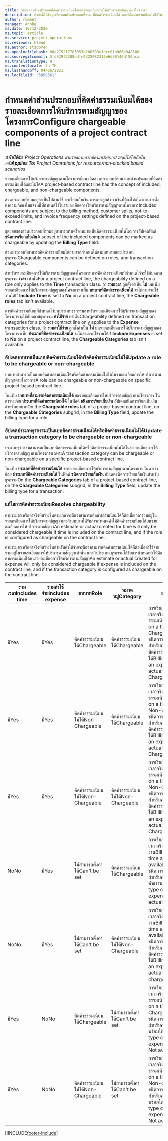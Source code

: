 ```yaml
---
title: กำหนดค่าส่วนประกอบที่คิดค่าธรรมเนียมได้ของรายละเอียดการให้บริการตามสัญญาของโครงการ
description: หัวข้อนี้ให้ข้อมูลเกี่ยวกับส่วนประกอบที่รวม ที่คิดค่าธรรมเนียมได้ และที่คิดค่าธรรมเนียมไม่ได้ในรายละเอียดการให้บริการตามสัญญา
author: rumant
manager: Annbe
ms.date: 10/12/2020
ms.topic: article
ms.service: project-operations
ms.reviewer: kfend
ms.author: stsporen
ms.openlocfilehash: 60a2792f7783053a288303e1dcc01a986e948300
ms.sourcegitcommit: 5fd529f2308edfe9322082313e6d50146df56aca
ms.translationtype: HT
ms.contentlocale: th-TH
ms.lasthandoff: 04/06/2021
ms.locfileid: "5858361"
---
```

# <a name="configure-chargeable-components-of-a-project-contract-line"></a><span data-ttu-id="63227-103">กำหนดค่าส่วนประกอบที่คิดค่าธรรมเนียมได้ของรายละเอียดการให้บริการตามสัญญาของโครงการ</span><span class="sxs-lookup"><span data-stu-id="63227-103">Configure chargeable components of a project contract line</span></span>

<span data-ttu-id="63227-104">_**นำไปใช้กับ:** Project Operations สำหรับสถานการณ์ตามทรัพยากร/วัสดุที่ไม่ได้เก็บในคลัง_</span><span class="sxs-lookup"><span data-stu-id="63227-104">_**Applies To:** Project Operations for resource/non-stocked based scenarios_</span></span>

<span data-ttu-id="63227-105">รายละเอียดการให้บริการตามสัญญาตามโครงการมีแนวคิดส่วนประกอบที่รวม และส่วนประกอบที่คิดค่าธรรมเนียมได้และไม่ได้</span><span class="sxs-lookup"><span data-stu-id="63227-105">A project-based contract line has the concept of included, chargeable, and non-chargeable components.</span></span>

<span data-ttu-id="63227-106">ส่วนประกอบที่รวมอยู่จะเป็นไปตามวิธีการเรียกเก็บเงิน การแบ่งลูกค้า วงเงินที่ต้องไม่เกิน และการตั้งค่าความถี่ของใบแจ้งหนี้ที่กำหนดไว้ในรายละเอียดการให้บริการตามสัญญาตามโครงการ</span><span class="sxs-lookup"><span data-stu-id="63227-106">Included components are subject to the billing method, customer splits, not-to-exceed limits, and invoice frequency settings defined on the project-based contract line.</span></span>

<span data-ttu-id="63227-107">ชุดย่อยของส่วนประกอบที่รวมอยู่สามารถทำเครื่องหมายเป็นคิดค่าธรรมเนียมได้โดยการอัปเดตฟิลด์ **ชนิดการเรียกเก็บเงิน**</span><span class="sxs-lookup"><span data-stu-id="63227-107">A subset of the included components can be marked as chargeable by updating the **Billing Type** field.</span></span>

<span data-ttu-id="63227-108">ส่วนประกอบที่สามารถคิดค่าธรรมเนียมได้สามารถกำหนดได้ตามบทบาทและประเภทธุรกรรม</span><span class="sxs-lookup"><span data-stu-id="63227-108">Chargeable components can be defined on roles, and transaction categories.</span></span>

<span data-ttu-id="63227-109">สำหรับรายละเอียดการให้บริการตามสัญญาของโครงการ การคิดค่าธรรมเนียมที่กำหนดไว้จะใช้กับคลาสธุรกรรม **เวลา** เท่านั้น</span><span class="sxs-lookup"><span data-stu-id="63227-109">For a project contract line, the chargeability defined on a role only applies to the **Time** transaction class.</span></span> <span data-ttu-id="63227-110">ถ้า **รวมเวลา** ถูกตั้งค่าเป็น **ไม่** บนเพิ่มรายละเอียดการให้บริการตามสัญญาของโครงการ แท็บ **บทบาทที่คิดค่าธรรมเนียมได้** จะไม่สามารถใช้งานได้</span><span class="sxs-lookup"><span data-stu-id="63227-110">If **Include Time** is set to **No** on a project contract line, the **Chargeable roles** tab isn't available.</span></span>

<span data-ttu-id="63227-111">การคิดค่าธรรมเนียมที่กำหนดไว้บนประเภทธุรกรรมสำหรับรายละเอียดการให้บริการตามสัญญาของโครงการจะใช้กับคลาสธุรกรรม **ค่าใช้จ่าย** เท่านั้น</span><span class="sxs-lookup"><span data-stu-id="63227-111">Chargeability defined on transaction categories for a project contract line only applies to the **Expense** transaction class.</span></span> <span data-ttu-id="63227-112">ถ้า **รวมค่าใช้จ่าย** ถูกตั้งค่าเป็น **ไม่** บนรายละเอียดการให้บริการตามสัญญาของโครงการ แท็บ **ประเภทที่คิดค่าธรรมเนียมได้** จะไม่สามารถใช้งานได้</span><span class="sxs-lookup"><span data-stu-id="63227-112">If **Include Expenses** is set to **No** on a project contract line, the **Chargeable Categories** tab isn't available.</span></span>

### <a name="update-a-role-to-be-chargeable-or-non-chargeable"></a><span data-ttu-id="63227-113">อัปเดตบทบาทเป็นแบบคิดค่าธรรมเนียมได้หรือคิดค่าธรรมเนียมไม่ได้</span><span class="sxs-lookup"><span data-stu-id="63227-113">Update a role to be chargeable or non-chargeable</span></span>

<span data-ttu-id="63227-114">บทบาทสามารถเป็นแบบคิดค่าธรรมเนียมได้หรือคิดค่าธรรมเนียมไม่ได้ในรายละเอียดการให้บริการตามสัญญาตามโครงการ</span><span class="sxs-lookup"><span data-stu-id="63227-114">A role can be chargeable or non-chargeable on specific project-based contract line.</span></span>

<span data-ttu-id="63227-115">ในแท็บ **บทบาทที่สามารถคิดค่าธรรมเนียมได้** ขอรายละเอียดการให้บริการตามสัญญาตามโครงการ ในตารางย่อย **ประเภทที่คิดค่าธรรมเนียมได้** ในฟิลด์ **ชนิดการเรียกเก็บเงิน** อัปเดตชนิดการเรียกเก็บเงินสำหรับบทบาท</span><span class="sxs-lookup"><span data-stu-id="63227-115">On the **Chargeable roles** tab of a projec-based contract line, on the **Chargeable Categories** subgrid, in the **Billing Type** field, update the billing type for a role.</span></span>

### <a name="update-a-transaction-category-to-be-chargeable-or-non-chargeable"></a><span data-ttu-id="63227-116">อัปเดตประเภทธุรกรรมเป็นแบบคิดค่าธรรมเนียมได้หรือคิดค่าธรรมเนียมไม่ได้</span><span class="sxs-lookup"><span data-stu-id="63227-116">Update a transaction category to be chargeable or non-chargeable</span></span>

<span data-ttu-id="63227-117">ประเภทธุรกรรมสามารถเป็นแบบคิดค่าธรรมเนียมได้หรือคิดค่าธรรมเนียมไม่ได้ในรายละเอียดการให้บริการตามสัญญาตามโครงการเฉพาะ</span><span class="sxs-lookup"><span data-stu-id="63227-117">A transaction category can be chargeable or non-chargeable on a specific project-based contract line.</span></span>

<span data-ttu-id="63227-118">ในแท็บ **ประเภทที่คิดค่าธรรมเนียมได้** ขอรายละเอียดการให้บริการตามสัญญาตามโครงการ ในตารางย่อย **ประเภทที่คิดค่าธรรมเนียมได้** ในฟิลด์ **ชนิดการเรียกเก็บเงิน** อัปเดตชนิดการเรียกเก็บเงินสำหรับธุรกรรม</span><span class="sxs-lookup"><span data-stu-id="63227-118">On the **Chargeable Categories** tab of a project-based contract line, on the **Chargeable Categories** subgrid, in the **Billing Type** field, update the billing type for a transaction.</span></span>

### <a name="resolve-chargeability"></a><span data-ttu-id="63227-119">แก้ไขการคิดค่าธรรมเนียม</span><span class="sxs-lookup"><span data-stu-id="63227-119">Resolve chargeability</span></span>

<span data-ttu-id="63227-120">ค่าประมาณหรือค่าจริงที่สร้างขึ้นตามเวลาจะถือว่าสามารถคิดค่าธรรมเนียมได้ก็ต่อเมื่อเวลารวมอยู่ในรายละเอียดการให้บริการตามสัญญา และถ้าบทบาทได้รับการกำหนดค่าให้คิดค่าธรรมเนียมได้บนรายละเอียดการให้บริการตามสัญญา</span><span class="sxs-lookup"><span data-stu-id="63227-120">An estimate or actual created for time will only be considered chargeable if time is included on the contract line, and if the role is configured as chargeable on the contract line.</span></span>

<span data-ttu-id="63227-121">ค่าประมาณหรือค่าจริงที่สร้างขึ้นสำหรับค่าใช้จ่ายจะถือว่าสามารถคิดค่าธรรมเนียมได้ก็ต่อเมื่อค่าใช้จ่ายรวมอยู่ในรายละเอียดการให้บริการตามสัญญาเท่านั้น และถ้าประเภท ธุรกรรมได้รับการกำหนดค่าให้คิดค่าธรรมเนียมได้บนรายละเอียดการให้บริการตามสัญญา</span><span class="sxs-lookup"><span data-stu-id="63227-121">An estimate or actual created for expense will only be considered chargeable if expense is included on the contract line, and if the transaction category is configured as chargeable on the contract line.</span></span>

| <span data-ttu-id="63227-122">รวมเวลา</span><span class="sxs-lookup"><span data-stu-id="63227-122">Includes time</span></span> | <span data-ttu-id="63227-123">รวมค่าใช้จ่าย</span><span class="sxs-lookup"><span data-stu-id="63227-123">Includes expense</span></span> | <span data-ttu-id="63227-124">บทบาท</span><span class="sxs-lookup"><span data-stu-id="63227-124">Role</span></span> | <span data-ttu-id="63227-125">หมวดหมู่</span><span class="sxs-lookup"><span data-stu-id="63227-125">Category</span></span> | <span data-ttu-id="63227-126">งาน</span><span class="sxs-lookup"><span data-stu-id="63227-126">Task</span></span> |
| --- | --- | --- | --- | --- |
| <span data-ttu-id="63227-127">มี</span><span class="sxs-lookup"><span data-stu-id="63227-127">Yes</span></span> | <span data-ttu-id="63227-128">มี</span><span class="sxs-lookup"><span data-stu-id="63227-128">Yes</span></span> | <span data-ttu-id="63227-129">คิดค่าธรรมเนียมได้</span><span class="sxs-lookup"><span data-stu-id="63227-129">Chargeable</span></span> | <span data-ttu-id="63227-130">คิดค่าธรรมเนียมได้</span><span class="sxs-lookup"><span data-stu-id="63227-130">Chargeable</span></span> | <span data-ttu-id="63227-131">การเรียกเก็บเงินสำหรับเวลาจริง: คิดค่าธรรมเนียมได้</span><span class="sxs-lookup"><span data-stu-id="63227-131">Billing on a time actual: Chargeable</span></span> </br><span data-ttu-id="63227-132">ชนิดการเรียกเก็บเงินสำหรับค่าใช้จ่ายจริง: คิดค่าธรรมเนียมได้</span><span class="sxs-lookup"><span data-stu-id="63227-132">Billing type on an expense actual: Chargeable</span></span> |
| <span data-ttu-id="63227-133">มี</span><span class="sxs-lookup"><span data-stu-id="63227-133">Yes</span></span> | <span data-ttu-id="63227-134">มี</span><span class="sxs-lookup"><span data-stu-id="63227-134">Yes</span></span> | <span data-ttu-id="63227-135">คิดค่าธรรมเนียมไม่ได้</span><span class="sxs-lookup"><span data-stu-id="63227-135">Non - Chargeable</span></span> | <span data-ttu-id="63227-136">คิดค่าธรรมเนียมได้</span><span class="sxs-lookup"><span data-stu-id="63227-136">Chargeable</span></span> | <span data-ttu-id="63227-137">การเรียกเก็บเงินสำหรับเวลาจริง: คิดค่าธรรมเนียมไม่ได้</span><span class="sxs-lookup"><span data-stu-id="63227-137">Billing on a time actual: Non-Chargeable</span></span> </br><span data-ttu-id="63227-138">ชนิดการเรียกเก็บเงินสำหรับค่าใช้จ่ายจริง: คิดค่าธรรมเนียมได้</span><span class="sxs-lookup"><span data-stu-id="63227-138">Billing type on an expense actual: Chargeable</span></span> |
| <span data-ttu-id="63227-139">มี</span><span class="sxs-lookup"><span data-stu-id="63227-139">Yes</span></span> | <span data-ttu-id="63227-140">มี</span><span class="sxs-lookup"><span data-stu-id="63227-140">Yes</span></span> | <span data-ttu-id="63227-141">คิดค่าธรรมเนียมไม่ได้</span><span class="sxs-lookup"><span data-stu-id="63227-141">Non-Chargeable</span></span> | <span data-ttu-id="63227-142">คิดค่าธรรมเนียมไม่ได้</span><span class="sxs-lookup"><span data-stu-id="63227-142">Non-Chargeable</span></span> | <span data-ttu-id="63227-143">การเรียกเก็บเงินสำหรับเวลาจริง: คิดค่าธรรมเนียมไม่ได้</span><span class="sxs-lookup"><span data-stu-id="63227-143">Billing on a time actual: Non-Chargeable</span></span> </br><span data-ttu-id="63227-144">ชนิดการเรียกเก็บเงินสำหรับค่าใช้จ่ายจริง: คิดค่าธรรมเนียมไม่ได้</span><span class="sxs-lookup"><span data-stu-id="63227-144">Billing type on an expense actual: Non-Chargeable</span></span> |
| <span data-ttu-id="63227-145">No</span><span class="sxs-lookup"><span data-stu-id="63227-145">No</span></span> | <span data-ttu-id="63227-146">มี</span><span class="sxs-lookup"><span data-stu-id="63227-146">Yes</span></span> | <span data-ttu-id="63227-147">ไม่สามารถตั้งค่าได้</span><span class="sxs-lookup"><span data-stu-id="63227-147">Can't be set</span></span> | <span data-ttu-id="63227-148">คิดค่าธรรมเนียมได้</span><span class="sxs-lookup"><span data-stu-id="63227-148">Chargeable</span></span> | <span data-ttu-id="63227-149">การเรียกเก็บเงินสำหรับเวลาจริง: ไม่พร้อมใช้งาน</span><span class="sxs-lookup"><span data-stu-id="63227-149">Billing on a time actual: Not available</span></span> </br><span data-ttu-id="63227-150">ชนิดการเรียกเก็บเงินสำหรับค่าใช้จ่ายจริง:คิดค่าธรรมเนียมได้</span><span class="sxs-lookup"><span data-stu-id="63227-150">Billing type on an expense actual:Chargeable</span></span> |
| <span data-ttu-id="63227-151">No</span><span class="sxs-lookup"><span data-stu-id="63227-151">No</span></span> | <span data-ttu-id="63227-152">มี</span><span class="sxs-lookup"><span data-stu-id="63227-152">Yes</span></span> | <span data-ttu-id="63227-153">ไม่สามารถตั้งค่าได้</span><span class="sxs-lookup"><span data-stu-id="63227-153">Can't be set</span></span> | <span data-ttu-id="63227-154">คิดค่าธรรมเนียมไม่ได้</span><span class="sxs-lookup"><span data-stu-id="63227-154">Non-Chargeable</span></span> | <span data-ttu-id="63227-155">การเรียกเก็บเงินสำหรับเวลาจริง: ไม่พร้อมใช้งาน</span><span class="sxs-lookup"><span data-stu-id="63227-155">Billing on a time actual: Not available</span></span> </br><span data-ttu-id="63227-156">ชนิดการเรียกเก็บเงินสำหรับค่าใช้จ่ายจริง: คิดค่าธรรมเนียมไม่ได้</span><span class="sxs-lookup"><span data-stu-id="63227-156">Billing type on an expense actual: Non-chargeable</span></span> |
| <span data-ttu-id="63227-157">มี</span><span class="sxs-lookup"><span data-stu-id="63227-157">Yes</span></span> | <span data-ttu-id="63227-158">No</span><span class="sxs-lookup"><span data-stu-id="63227-158">No</span></span> | <span data-ttu-id="63227-159">คิดค่าธรรมเนียมได้</span><span class="sxs-lookup"><span data-stu-id="63227-159">Chargeable</span></span> | <span data-ttu-id="63227-160">ไม่สามารถตั้งค่าได้</span><span class="sxs-lookup"><span data-stu-id="63227-160">Can't be set</span></span> | <span data-ttu-id="63227-161">การเรียกเก็บเงินสำหรับเวลาจริง: คิดค่าธรรมเนียมได้</span><span class="sxs-lookup"><span data-stu-id="63227-161">Billing on a time actual: Chargeable</span></span> </br><span data-ttu-id="63227-162">ชนิดการเรียกเก็บเงินสำหรับค่าใช้จ่ายจริง: ไม่พร้อมใช้งาน</span><span class="sxs-lookup"><span data-stu-id="63227-162">Billing type on an expense actual: Not available</span></span> |
| <span data-ttu-id="63227-163">มี</span><span class="sxs-lookup"><span data-stu-id="63227-163">Yes</span></span> | <span data-ttu-id="63227-164">No</span><span class="sxs-lookup"><span data-stu-id="63227-164">No</span></span> | <span data-ttu-id="63227-165">คิดค่าธรรมเนียมไม่ได้</span><span class="sxs-lookup"><span data-stu-id="63227-165">Non-Chargeable</span></span> | <span data-ttu-id="63227-166">ไม่สามารถตั้งค่าได้</span><span class="sxs-lookup"><span data-stu-id="63227-166">Can't be set</span></span> | <span data-ttu-id="63227-167">การเรียกเก็บเงินสำหรับเวลาจริง: คิดค่าธรรมเนียมไม่ได้</span><span class="sxs-lookup"><span data-stu-id="63227-167">Billing on a time actual: Non-chargeable</span></span> </br> <span data-ttu-id="63227-168">ชนิดการเรียกเก็บเงินสำหรับค่าใช้จ่ายจริง: ไม่พร้อมใช้งาน</span><span class="sxs-lookup"><span data-stu-id="63227-168">Billing type on an expense actual: Not available</span></span> |


[!INCLUDE[footer-include](../includes/footer-banner.md)]
